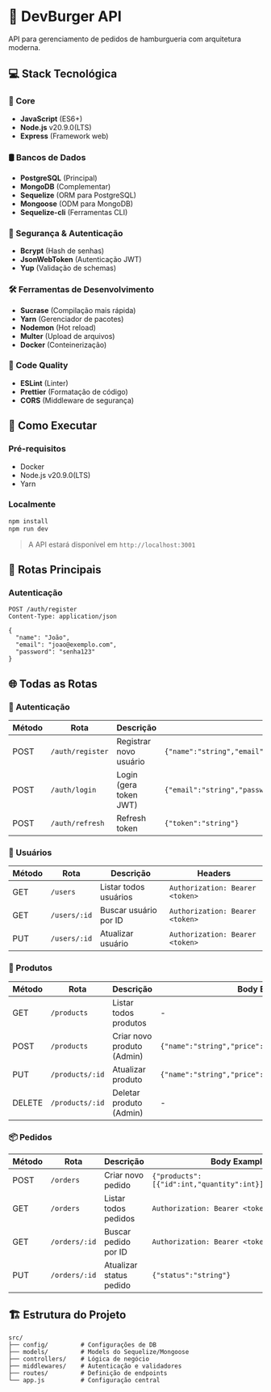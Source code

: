 # 🍔 DevBurger API

API para gerenciamento de pedidos de hamburgueria com arquitetura moderna.

## 💻 Stack Tecnológica

### 🚀 Core
- **JavaScript** (ES6+)
- **Node.js** v20.9.0(LTS)
- **Express** (Framework web)

### 🛢️ Bancos de Dados
- **PostgreSQL** (Principal)
- **MongoDB** (Complementar)
- **Sequelize** (ORM para PostgreSQL)
- **Mongoose** (ODM para MongoDB)
- **Sequelize-cli** (Ferramentas CLI)

### 🔐 Segurança & Autenticação
- **Bcrypt** (Hash de senhas)
- **JsonWebToken** (Autenticação JWT)
- **Yup** (Validação de schemas)

### 🛠️ Ferramentas de Desenvolvimento
- **Sucrase** (Compilação mais rápida)
- **Yarn** (Gerenciador de pacotes)
- **Nodemon** (Hot reload)
- **Multer** (Upload de arquivos)
- **Docker** (Conteinerização)

### 🎨 Code Quality
- **ESLint** (Linter)
- **Prettier** (Formatação de código)
- **CORS** (Middleware de segurança)

## 🚀 Como Executar

### Pré-requisitos
- Docker
- Node.js v20.9.0(LTS)
- Yarn

### Localmente
```bash
npm install
npm run dev
```
> A API estará disponível em `http://localhost:3001`

## 🔌 Rotas Principais

### Autenticação
```http
POST /auth/register
Content-Type: application/json

{
  "name": "João",
  "email": "joao@exemplo.com",
  "password": "senha123"
}
```

## 🌐 Todas as Rotas

### 🔐 Autenticação
| Método | Rota           | Descrição                     | Body                                                                 |
|--------|----------------|-------------------------------|----------------------------------------------------------------------|
| POST   | `/auth/register` | Registrar novo usuário        | `{"name":"string","email":"string","password":"string"}`            |
| POST   | `/auth/login`    | Login (gera token JWT)        | `{"email":"string","password":"string"}`                            |
| POST   | `/auth/refresh`  | Refresh token                 | `{"token":"string"}`                                               |

### 👥 Usuários
| Método | Rota               | Descrição                     | Headers                          |
|--------|--------------------|-------------------------------|----------------------------------|
| GET    | `/users`           | Listar todos usuários         | `Authorization: Bearer <token>`  |
| GET    | `/users/:id`       | Buscar usuário por ID         | `Authorization: Bearer <token>`  |
| PUT    | `/users/:id`       | Atualizar usuário             | `Authorization: Bearer <token>`  |

### 🍔 Produtos
| Método | Rota               | Descrição                     | Body Example                      |
|--------|--------------------|-------------------------------|-----------------------------------|
| GET    | `/products`        | Listar todos produtos         | -                                 |
| POST   | `/products`        | Criar novo produto (Admin)    | `{"name":"string","price":float,"category":"string"}` |
| PUT    | `/products/:id`    | Atualizar produto             | `{"name":"string","price":float}` |
| DELETE | `/products/:id`    | Deletar produto (Admin)       | -                                 |

### 📦 Pedidos
| Método | Rota               | Descrição                     | Body Example                      |
|--------|--------------------|-------------------------------|-----------------------------------|
| POST   | `/orders`          | Criar novo pedido             | `{"products":[{"id":int,"quantity":int}],"user_id":int}` |
| GET    | `/orders`          | Listar todos pedidos          | `Authorization: Bearer <token>`   |
| GET    | `/orders/:id`      | Buscar pedido por ID          | `Authorization: Bearer <token>`   |
| PUT    | `/orders/:id`      | Atualizar status pedido       | `{"status":"string"}`            |

## 🏗️ Estrutura do Projeto
```
src/
├── config/         # Configurações de DB
├── models/         # Models do Sequelize/Mongoose
├── controllers/    # Lógica de negócio
├── middlewares/    # Autenticação e validadores
├── routes/         # Definição de endpoints
└── app.js          # Configuração central
```
